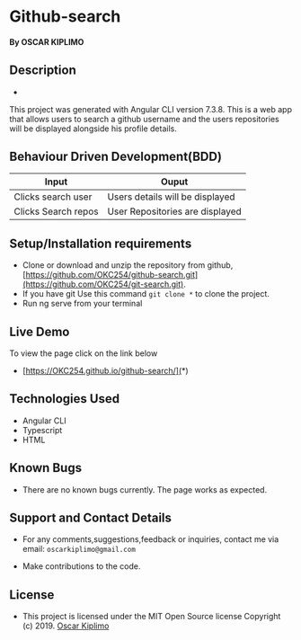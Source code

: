 
# Github-search
#### By **OSCAR KIPLIMO**

## Description
- 
This project was generated with Angular CLI version 7.3.8. This is a web app that allows users to search a github username and the users repositories will be displayed alongside his profile details.

## Behaviour Driven Development(BDD)


| Input                        | Ouput                                                                                            |
|--------------------------    |----------------------------------------------------------------------------------------------    |
| Clicks search user    | Users details will be displayed                  |
| Clicks Search repos         | User Repositories are displayed             |


## Setup/Installation requirements


- Clone  or download and unzip the repository from github, [https://github.com/OKC254/github-search.git](https://github.com/OKC254/git-search.git).
- If you have git Use this command `git clone *` to clone the project.
- Run ng serve from your terminal

## Live Demo
To view the page click on the link below
* [https://OKC254.github.io/github-search/](*)




## Technologies Used
- Angular CLI
- Typescript
- HTML

## Known Bugs
- There are no known bugs currently. The page works as expected.

## Support and Contact Details
- For any comments,suggestions,feedback or inquiries, contact me via email: `oscarkiplimo@gmail.com`


- Make contributions to the code.

## License
- This project is licensed under the MIT Open Source license Copyright (c) 2019. [Oscar Kiplimo](https://github.com/OKC254)